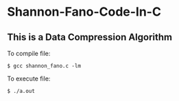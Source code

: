 # Shannon-Fano-Code-In-C

**This is a Data Compression Algorithm**
----
To compile file: 
```
$ gcc shannon_fano.c -lm 
```
To execute file: 
```
$ ./a.out
```
